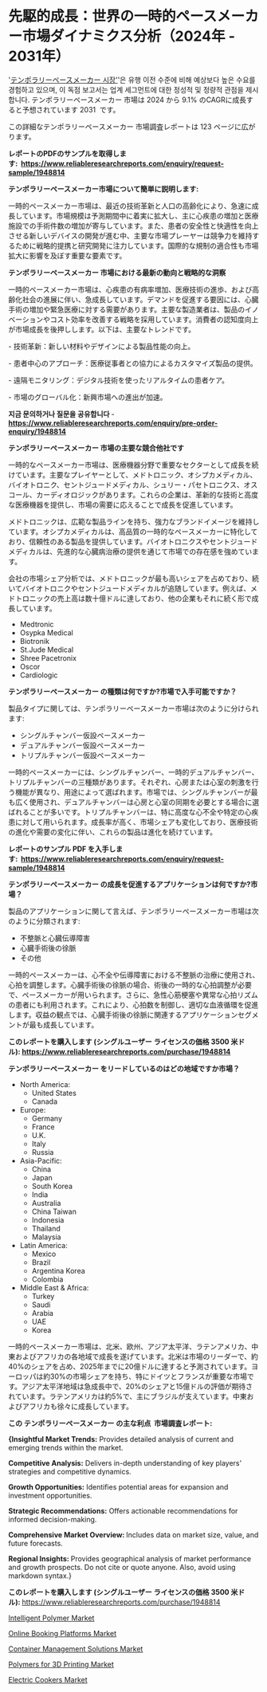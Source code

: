 <p><h1>先駆的成長：世界の一時的ペースメーカー市場ダイナミクス分析（2024年 - 2031年）</h1></p><p>'<a href="https://www.reliableresearchreports.com/temporary-pacemakers-r1948814?utm_campaign=110&utm_medium=36&utm_source=Github&utm_content=ia&utm_term=15112024&utm_id=temporary-pacemakers">テンポラリーペースメーカー 시장'</a>'은 유행 이전 수준에 비해 예상보다 높은 수요를 경험하고 있으며, 이 독점 보고서는 업계 세그먼트에 대한 정성적 및 정량적 관점을 제시합니다. テンポラリーペースメーカー 市場は 2024 から 9.1% のCAGRに成長すると予想されています 2031&nbsp; です。</p>
<p>この詳細なテンポラリーペースメーカー 市場調査レポートは 123 ページに広がります。</p>
<p><strong>レポートのPDFのサンプルを取得します</strong><strong>:&nbsp;&nbsp;<a href="https://www.reliableresearchreports.com/enquiry/request-sample/1948814?utm_campaign=110&utm_medium=36&utm_source=Github&utm_content=ia&utm_term=15112024&utm_id=temporary-pacemakers">https://www.reliableresearchreports.com/enquiry/request-sample/1948814</a></strong></p>
<p><strong>テンポラリーペースメーカー市場について簡単に説明します:</strong></p>
<p><p>一時的ペースメーカー市場は、最近の技術革新と人口の高齢化により、急速に成長しています。市場規模は予測期間中に着実に拡大し、主に心疾患の増加と医療施設での手術件数の増加が寄与しています。また、患者の安全性と快適性を向上させる新しいデバイスの開発が進む中、主要な市場プレーヤーは競争力を維持するために戦略的提携と研究開発に注力しています。国際的な規制の適合性も市場拡大に影響を及ぼす重要な要素です。</p></p>
<p><strong>テンポラリーペースメーカー 市場における最新の動向と戦略的な洞察</strong></p>
<p><p>一時的ペースメーカー市場は、心疾患の有病率増加、医療技術の進歩、および高齢化社会の進展に伴い、急成長しています。デマンドを促進する要因には、心臓手術の増加や緊急医療に対する需要があります。主要な製造業者は、製品のイノベーションやコスト効率を改善する戦略を採用しています。消費者の認知度向上が市場成長を後押しします。以下は、主要なトレンドです。</p><p>- 技術革新：新しい材料やデザインによる製品性能の向上。</p><p>- 患者中心のアプローチ：医療従事者との協力によるカスタマイズ製品の提供。</p><p>- 遠隔モニタリング：デジタル技術を使ったリアルタイムの患者ケア。</p><p>- 市場のグローバル化：新興市場への進出が加速。</p></p>
<p><strong>지금 문의하거나 질문을 공유합니다</strong><strong>&nbsp;</strong>-<strong><a href="https://www.reliableresearchreports.com/enquiry/pre-order-enquiry/1948814?utm_campaign=110&utm_medium=36&utm_source=Github&utm_content=ia&utm_term=15112024&utm_id=temporary-pacemakers">https://www.reliableresearchreports.com/enquiry/pre-order-enquiry/1948814</a></strong></p>
<p><strong>テンポラリーペースメーカー 市場の主要な競合他社です</strong></p>
<p><p>一時的なペースメーカー市場は、医療機器分野で重要なセクターとして成長を続けています。主要なプレイヤーとして、メドトロニック、オシプカメディカル、バイオトロニク、セントジュードメディカル、シュリー・パセトロニクス、オスコール、カーディオロジックがあります。これらの企業は、革新的な技術と高度な医療機器を提供し、市場の需要に応えることで成長を促進しています。</p><p>メドトロニックは、広範な製品ラインを持ち、強力なブランドイメージを維持しています。オシプカメディカルは、高品質の一時的なペースメーカーに特化しており、信頼性のある製品を提供しています。バイオトロニクスやセントジュードメディカルは、先進的な心臓病治療の提供を通じて市場での存在感を強めています。</p><p>会社の市場シェア分析では、メドトロニックが最も高いシェアを占めており、続いてバイオトロニクやセントジュードメディカルが追随しています。例えば、メドトロニックの売上高は数十億ドルに達しており、他の企業もそれに続く形で成長しています。</p></p>
<p><ul><li>Medtronic</li><li>Osypka Medical</li><li>Biotronik</li><li>St.Jude Medical</li><li>Shree Pacetronix</li><li>Oscor</li><li>Cardiologic</li></ul></p>
<p><strong>テンポラリーペースメーカー の種類は何ですか?市場で入手可能ですか？</strong></p>
<p>製品タイプに関しては、テンポラリーペースメーカー市場は次のように分けられます:</p>
<p><ul><li>シングルチャンバー仮設ペースメーカー</li><li>デュアルチャンバー仮設ペースメーカー</li><li>トリプルチャンバー仮設ペースメーカー</li></ul></p>
<p><p>一時的ペースメーカーには、シングルチャンバー、一時的デュアルチャンバー、トリプルチャンバーの三種類があります。それぞれ、心房または心室の刺激を行う機能が異なり、用途によって選ばれます。市場では、シングルチャンバーが最も広く使用され、デュアルチャンバーは心房と心室の同期を必要とする場合に選ばれることが多いです。トリプルチャンバーは、特に高度な心不全や特定の心疾患に対して用いられます。成長率が高く、市場シェアも変化しており、医療技術の進化や需要の変化に伴い、これらの製品は進化を続けています。</p></p>
<p><strong>レポートのサンプル PDF を入手します:&nbsp;</strong><strong>&nbsp;<a href="https://www.reliableresearchreports.com/enquiry/request-sample/1948814?utm_campaign=110&utm_medium=36&utm_source=Github&utm_content=ia&utm_term=15112024&utm_id=temporary-pacemakers">https://www.reliableresearchreports.com/enquiry/request-sample/1948814</a></strong></p>
<p><strong>テンポラリーペースメーカー の成長を促進するアプリケーションは何ですか?市場？</strong></p>
<p>製品のアプリケーションに関して言えば、テンポラリーペースメーカー市場は次のように分類されます:</p>
<p><ul><li>不整脈と心臓伝導障害</li><li>心臓手術後の徐脈</li><li>その他</li></ul></p>
<p><p>一時的ペースメーカーは、心不全や伝導障害における不整脈の治療に使用され、心拍を調整します。心臓手術後の徐脈の場合、術後の一時的な心拍調整が必要で、ペースメーカーが用いられます。さらに、急性心筋梗塞や異常な心拍リズムの患者にも利用されます。これにより、心拍数を制御し、適切な血液循環を促進します。収益の観点では、心臓手術後の徐脈に関連するアプリケーションセグメントが最も成長しています。</p></p>
<p><strong>このレポートを購入します (シングルユーザー ライセンスの価格 3500 米ドル):</strong><strong>&nbsp;<a href="https://www.reliableresearchreports.com/purchase/1948814?utm_campaign=110&utm_medium=36&utm_source=Github&utm_content=ia&utm_term=15112024&utm_id=temporary-pacemakers">https://www.reliableresearchreports.com/purchase/1948814</a></strong></p>
<p><strong>テンポラリーペースメーカー をリードしているのはどの地域ですか市場？</strong></p>
<p><ul>
    <li>
        North America:
        <ul>
            <li>United States</li>
            <li>Canada</li>
        </ul>
    </li>
    <li>
        Europe:
        <ul>
            <li>Germany</li>
            <li>France</li>
            <li>U.K.</li>
            <li>Italy</li>
            <li>Russia</li>
        </ul>
    </li>
    <li>
        Asia-Pacific:
        <ul>
            <li>China</li>
            <li>Japan</li>
            <li>South Korea</li>
            <li>India</li>
            <li>Australia</li>
            <li>China Taiwan</li>
            <li>Indonesia</li>
            <li>Thailand</li>
            <li>Malaysia</li>
        </ul>
    </li>
    <li>
        Latin America:
        <ul>
            <li>Mexico</li>
            <li>Brazil</li>
            <li>Argentina Korea</li>
            <li>Colombia</li>
        </ul>
    </li>
    <li>
        Middle East & Africa:
        <ul>
            <li>Turkey</li>
            <li>Saudi</li>
            <li>Arabia</li>
            <li>UAE</li>
            <li>Korea</li>
        </ul>
    </li>
    </ul></p>
<p><p>一時的ペースメーカー市場は、北米、欧州、アジア太平洋、ラテンアメリカ、中東およびアフリカの各地域で成長を遂げています。北米は市場のリーダーで、約40%のシェアを占め、2025年までに20億ドルに達すると予測されています。ヨーロッパは約30%の市場シェアを持ち、特にドイツとフランスが重要な市場です。アジア太平洋地域は急成長中で、20%のシェアと15億ドルの評価が期待されています。ラテンアメリカは約5%で、主にブラジルが支えています。中東およびアフリカも徐々に成長しています。</p></p>
<p><strong>この テンポラリーペースメーカー の主な利点&nbsp; 市場調査レポート:</strong></p>
<p><strong>{Insightful Market Trends:</strong> Provides detailed analysis of current and emerging trends within the market.</p>
<p><strong>Competitive Analysis:</strong> Delivers in-depth understanding of key players' strategies and competitive dynamics.</p>
<p><strong>Growth Opportunities:</strong> Identifies potential areas for expansion and investment opportunities.</p>
<p><strong>Strategic Recommendations:</strong> Offers actionable recommendations for informed decision-making.</p>
<p><strong>Comprehensive Market Overview: </strong>Includes data on market size, value, and future forecasts.</p>
<p><strong>Regional Insights: </strong>Provides geographical analysis of market performance and growth prospects. Do not cite or quote anyone. Also, avoid using markdown syntax.}</p>
<p><strong>このレポートを購入します (シングルユーザー ライセンスの価格 3500 米ドル):&nbsp;</strong><a href="https://www.reliableresearchreports.com/purchase/1948814?utm_campaign=110&utm_medium=36&utm_source=Github&utm_content=ia&utm_term=15112024&utm_id=temporary-pacemakers">https://www.reliableresearchreports.com/purchase/1948814</a></p>
<p><p><a href="https://github.com/NarcisoFerry/Market-Research-Report-List-1/blob/main/intelligent-polymer-market.md?utm_campaign=110&utm_medium=36&utm_source=Github&utm_content=ia&utm_term=15112024&utm_id=temporary-pacemakers">Intelligent Polymer Market</a></p><p><a href="https://issuu.com/reportprime-2/docs/online-booking-platforms-market-siz_4118b387826f78?utm_campaign=110&utm_medium=36&utm_source=Github&utm_content=ia&utm_term=15112024&utm_id=temporary-pacemakers">Online Booking Platforms Market</a></p><p><a href="https://issuu.com/reportprime-2/docs/container-management-solutions-mark_14d49623030bc9?utm_campaign=110&utm_medium=36&utm_source=Github&utm_content=ia&utm_term=15112024&utm_id=temporary-pacemakers">Container Management Solutions Market</a></p><p><a href="https://www.linkedin.com/pulse/regulatory-landscape-its-influence-global-polymers-3d-printing-sjxic?utm_campaign=110&utm_medium=36&utm_source=Github&utm_content=ia&utm_term=15112024&utm_id=temporary-pacemakers">Polymers for 3D Printing Market</a></p><p><a href="https://www.linkedin.com/pulse/electric-cookers-industry-sector-new-technologies-market-impact-oak7e?utm_campaign=110&utm_medium=36&utm_source=Github&utm_content=ia&utm_term=15112024&utm_id=temporary-pacemakers">Electric Cookers Market</a></p></p>
<p>&nbsp;</p>